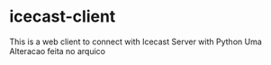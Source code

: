 # icecast-client
This is a web client to connect with Icecast Server with Python
Uma Alteracao feita no arquico

